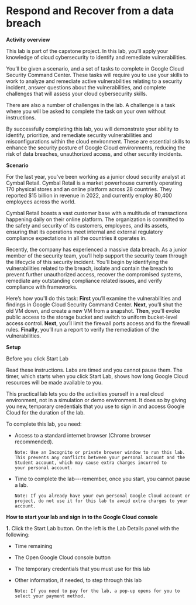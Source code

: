  # Respond and Recover from a data breach

  **Activity overview**

  This lab is part of the capstone project. In this lab, you’ll apply your knowledge of cloud cybersecurity to identify and remediate vulnerabilities.

  You’ll be given a scenario, and a set of tasks to complete in Google Cloud Security Command Center. These tasks will require you to use your skills to work to analyze and remediate active vulnerabilities relating 
  to a security incident, answer questions about the vulnerabilities, and complete challenges that will assess your cloud cybersecurity skills.

  There are also a number of challenges in the lab. A challenge is a task where you will be asked to complete the task on your own without instructions.

  By successfully completing this lab, you will demonstrate your ability to identify, prioritize, and remediate security vulnerabilities and misconfigurations within the cloud environment. These are essential 
  skills to enhance the security posture of Google Cloud environments, reducing the risk of data breaches, unauthorized access, and other security incidents.

  **Scenario**

  For the last year, you've been working as a junior cloud security analyst at Cymbal Retail. Cymbal Retail is a market powerhouse currently operating 170 physical stores and an online platform across 28 countries. 
  They reported $15 billion in revenue in 2022, and currently employ 80,400 employees across the world.

  Cymbal Retail boasts a vast customer base with a multitude of transactions happening daily on their online platform. The organization is committed to the safety and security of its customers, employees, and its 
  assets, ensuring that its operations meet internal and external regulatory compliance expectations in all the countries it operates in.

  Recently, the company has experienced a massive data breach. As a junior member of the security team, you’ll help support the security team through the lifecycle of this security incident. You'll begin by 
  identifying the vulnerabilities related to the breach, isolate and contain the breach to prevent further unauthorized access, recover the compromised systems, remediate any outstanding compliance related issues, 
  and verify compliance with frameworks.

  Here’s how you'll do this task: **First** you’ll examine the vulnerabilities and findings in Google Cloud Security Command Center. **Next**, you’ll shut the old VM down, and create a new VM from a snapshot. 
  **Then**, you’ll evoke public access to the storage bucket and switch to uniform bucket-level access control. **Next**, you’ll limit the firewall ports access and fix the firewall rules. **Finally**, you’ll run a 
  report to verify the remediation of the vulnerabilities.

  **Setup**
     
  Before you click Start Lab
      
  Read these instructions. Labs are timed and you cannot pause them. The timer, which starts when you click Start Lab, shows how long Google Cloud resources will be made available to you.

  This practical lab lets you do the activities yourself in a real cloud environment, not in a simulation or demo environment. It does so by giving you new, temporary credentials that you use to sign in and access 
  Google Cloud for the duration of the lab.

  To complete this lab, you need:

  * Access to a standard internet browser (Chrome browser recommended).

        Note: Use an Incognito or private browser window to run this lab. This prevents any conflicts between your personal account and the Student account, which may cause extra charges incurred to 
        your personal account.

  * Time to complete the lab---remember, once you start, you cannot pause a lab.

        Note: If you already have your own personal Google Cloud account or project, do not use it for this lab to avoid extra charges to your account.

  **How to start your lab and sign in to the Google Cloud console**

  **1.** Click the Start Lab button. On the left is the Lab Details panel with the following:

   * Time remaining
   * The Open Google Cloud console button
   * The temporary credentials that you must use for this lab
   * Other information, if needed, to step through this lab
     
         Note: If you need to pay for the lab, a pop-up opens for you to select your payment method.
